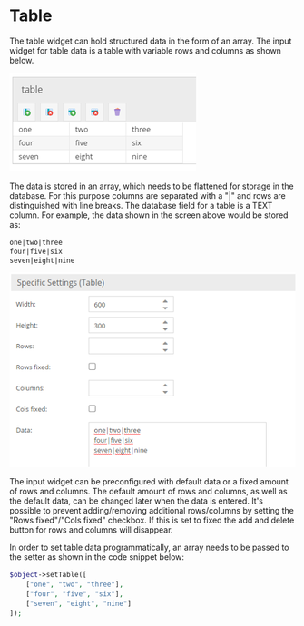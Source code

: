 # Table

The table widget can hold structured data in the form of an array. 
The input widget for table data is a table with variable rows and columns as shown below.

![Table preview](../../../img/Objects_Table_preview.png)

The data is stored in an array, which needs to be flattened for storage in the database. 
For this purpose columns are separated with a "|" and rows are distinguished with line breaks. 
The database field for a table is a TEXT column. 
For example, the data shown in the screen above would be stored as:

```
one|two|three
four|five|six
seven|eight|nine
```

![Table settings](../../../img/Objects_Table_settings.png)

The input widget can be preconfigured with default data or a fixed amount of rows and columns. 
The default amount of rows and columns, as well as the default data, can be changed later when the data is entered. It's possible to prevent adding/removing additional rows/columns by setting the "Rows fixed"/"Cols fixed" checkbox. If this is set to fixed the add and delete button for rows and columns will disappear.

In order to set table data programmatically, an array needs to be passed to the setter as shown in the code snippet below:

```php
$object->setTable([
    ["one", "two", "three"], 
    ["four", "five", "six"], 
    ["seven", "eight", "nine"]
]);
```